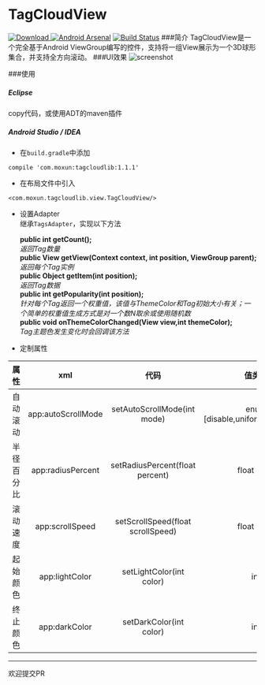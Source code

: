 # TagCloudView    
[ ![Download](https://api.bintray.com/packages/misakuo/maven/tagcloudview/images/download.svg) ](https://bintray.com/misakuo/maven/tagcloudview/_latestVersion)
[![Android Arsenal](https://img.shields.io/badge/Android%20Arsenal-TagCloudAndroid-brightgreen.svg?style=flat)](http://www.android-arsenal.com/details/1/3060)
[![Build Status](https://travis-ci.org/misakuo/3dTagCloudAndroid.svg?branch=master)](https://travis-ci.org/misakuo/3dTagCloudAndroid)
###简介
TagCloudView是一个完全基于Android ViewGroup编写的控件，支持将一组View展示为一个3D球形集合，并支持全方向滚动。
###UI效果
![screenshot](https://raw.githubusercontent.com/misakuo/3dTagCloudAndroid/master/screenshot.gif)  

###使用
##### Eclipse  
copy代码，或使用ADT的maven插件
##### Android Studio / IDEA
- 在`build.gradle`中添加  
```
compile 'com.moxun:tagcloudlib:1.1.1'
```

- 在布局文件中引入  
```  
<com.moxun.tagcloudlib.view.TagCloudView/>  
```  

- 设置Adapter    
继承`TagsAdapter`，实现以下方法
  
    **public int getCount();**  
*返回Tag数量*  
**public View getView(Context context, int position, ViewGroup parent);**  
*返回每个Tag实例*  
**public Object getItem(int position);**  
*返回Tag数据*  
**public int getPopularity(int position);**  
*针对每个Tag返回一个权重值，该值与ThemeColor和Tag初始大小有关；一个简单的权重值生成方式是对一个数N取余或使用随机数*  
**public void onThemeColorChanged(View view,int themeColor);**  
*Tag主题色发生变化时会回调该方法*  
 
- 定制属性    

| 属性        | xml           | 代码 |值类型|
|:------------: |:-------------:| :----:|:-:
| 自动滚动      | app:autoScrollMode | setAutoScrollMode(int mode) |enum [disable,uniform,decelerate]
| 半径百分比      | app:radiusPercent      |   setRadiusPercent(float percent) |float [0,1]
| 滚动速度 | app:scrollSpeed      |    setScrollSpeed(float scrollSpeed) |float [0,+]
|起始颜色|app:lightColor|setLightColor(int color)|int
|终止颜色|app:darkColor|setDarkColor(int color)|int  


***
欢迎提交PR
